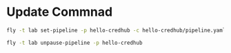 # Update Commnad

```bash
fly -t lab set-pipeline -p hello-credhub -c hello-credhub/pipeline.yaml

fly -t lab unpause-pipeline -p hello-credhub
```